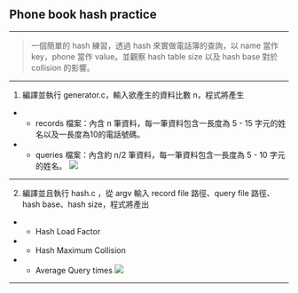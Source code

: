 
## Phone book hash practice
***
> 一個簡單的 hash 練習，透過 hash 來實做電話簿的查詢，以 name 當作 key，phone 當作 value。並觀察 hash table size 以及 hash base 對於 collision 的影響。

***

1. 編譯並執行 generator.c，輸入欲產生的資料比數 n，程式將產生
* * records 檔案：內含 n 筆資料，每一筆資料包含一長度為 5 - 15 字元的姓名以及一長度為10的電話號碼。
* * queries 檔案：內含約 n/2 筆資料，每一筆資料包含一長度為 5 - 10 字元的姓名。
![](https://i.imgur.com/GGGU7Yd.png)

***

2. 編譯並且執行 hash.c ，從 argv 輸入 record file 路徑、query file 路徑、hash base、hash size，程式將產出
* * Hash Load Factor
* * Hash Maximum Collision
* * Average Query times
![](https://i.imgur.com/wA7Lknp.png)



***

